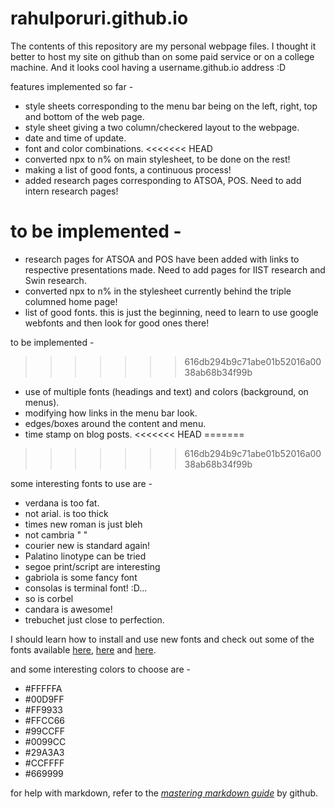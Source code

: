 rahulporuri.github.io
=====================
The contents of this repository are my personal webpage files. I thought it better to host my site on github than on some paid service or on a college machine. And it looks cool having a username.github.io address :D

features implemented so far - 
* style sheets corresponding to the menu bar being on the left, right, top and bottom of the web page.
* style sheet giving a two column/checkered layout to the webpage.
* date and time of update.
* font and color combinations.
<<<<<<< HEAD
* converted npx to n% on main stylesheet, to be done on the rest!
* making a list of good fonts, a continuous process!
* added research pages corresponding to ATSOA, POS. Need to add intern research pages!

to be implemented - 
=======
* research pages for ATSOA and POS have been added with links to respective presentations made. Need to add pages for IIST research and Swin research.
* converted npx to n% in the stylesheet currently behind the triple columned home page!
* list of good fonts. this is just the beginning, need to learn to use google webfonts and then look for good ones there!

to be implemented - 

>>>>>>> 616db294b9c71abe01b52016a0038ab68b34f99b
* use of multiple fonts (headings and text) and colors (background, on menus). 
* modifying how links in the menu bar look.
* edges/boxes around the content and menu. 
* time stamp on blog posts.
<<<<<<< HEAD
=======

>>>>>>> 616db294b9c71abe01b52016a0038ab68b34f99b

some interesting fonts to use are - 
* verdana is too fat. 
* not arial. is too thick
* times new roman is just bleh
* not cambria " "
* courier new is standard again!
* Palatino linotype can be tried
* segoe print/script are interesting
* gabriola is some fancy font
* consolas is terminal font! :D...
* so is corbel
* candara is awesome! 
* trebuchet just close to perfection.

I should learn how to install and use new fonts and check out some of the fonts available [here](http://www.fontsquirrel.com/fonts/list/popular), [here](http://www.webdesignerdepot.com/2011/08/the-most-popular-fonts-used-by-designers/) and [here](http://platowebdesign.com/articles/fonts/). 

and some interesting colors to choose are - 
* #FFFFFA
* #00D9FF
* #FF9933
* #FFCC66
* #99CCFF
* #0099CC
* #29A3A3
* #CCFFFF
* #669999

for help with markdown, refer to the [*mastering markdown guide*](https://guides.github.com/features/mastering-markdown/) by github.
